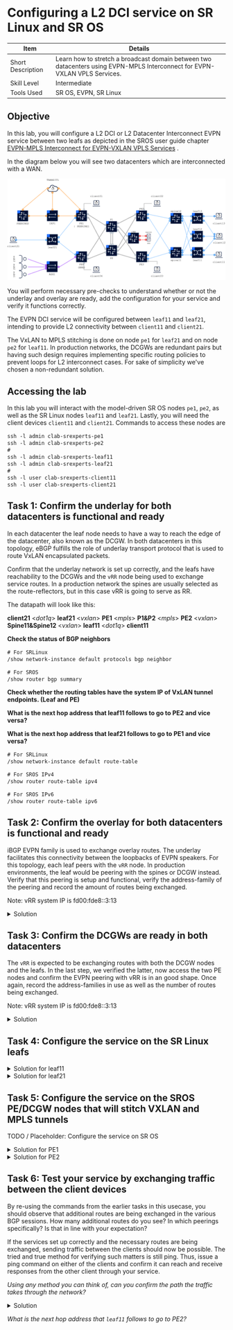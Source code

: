 # Configuring a L2 DCI service on SR Linux and SR OS

| Item | Details |
| --- | --- |
| Short Description | Learn how to stretch a broadcast domain between two datacenters using EVPN-MPLS Interconnect for EVPN-VXLAN VPLS Services. |
| Skill Level | Intermediate |
| Tools Used | SR OS, EVPN, SR Linux |

## Objective

In this lab, you will configure a L2 DCI or L2 Datacenter Interconnect EVPN service between two leafs as depicted in the SROS user guide chapter [EVPN-MPLS Interconnect for EVPN-VXLAN VPLS Services](https://documentation.nokia.com/acg/24-7-2/books/layer-2-services-evpn-md/m1127-evpn-dci-md-cli.html#undefined) .

In the diagram below you will see two datacenters which are interconnected with a WAN. 

![topology](./topology.png)

You will perform necessary pre-checks to understand whether or not the underlay and overlay are ready, add the configuration for your service and verify it functions correctly.

The EVPN DCI service will be configured between `leaf11` and `leaf21`, intending to provide L2 connectivity between `client11` and `client21`.

The VxLAN to MPLS stitching is done on node `pe1` for `leaf21` and on node `pe2` for `leaf11`. In production networks, the DCGWs are redundant pairs but having such design requires implementing specific routing policies to prevent loops for L2 interconnect cases. For sake of simplicity we've chosen a non-redundant solution.


## Accessing the lab
In this lab you will interact with the model-driven SR OS nodes `pe1`, `pe2`, as well as  the SR Linux nodes `leaf11` and `leaf21`. Lastly, you will need the client devices `client11` and `client21`. Commands to access these nodes are
```
ssh -l admin clab-srexperts-pe1
ssh -l admin clab-srexperts-pe2
#
ssh -l admin clab-srexperts-leaf11
ssh -l admin clab-srexperts-leaf21
#
ssh -l user clab-srexperts-client11
ssh -l user clab-srexperts-client21
```

## Task 1: Confirm the underlay for both datacenters is functional and ready
In each datacenter the leaf node needs to have a way to reach the edge of the datacenter, also known as the DCGW. In both datacenters in this topology, eBGP fulfills the role of underlay transport protocol that is used to route VxLAN encapsulated packets.

Confirm that the underlay network is set up correctly, and the leafs have reachability to the DCGWs and the `vRR` node being used to exchange service routes. In a production network the spines are usually selected as the route-reflectors, but in this case vRR is going to serve as RR.

The datapath will look like this:

**client21** <*dot1q*> **leaf21** <*vxlan*> **PE1** <*mpls*> **P1&P2** <*mpls*> **PE2** <*vxlan*> **Spine11&Spine12** <*vxlan*> **leaf11** <*dot1q*> **client11**



**Check the status of BGP neighbors**

```
# For SRLinux
/show network-instance default protocols bgp neighbor
```

```
# For SROS
/show router bgp summary
```
**Check whether the routing tables have the system IP of VxLAN tunnel endpoints. (Leaf and PE)**

**What is the next hop address that leaf11 follows to go to PE2 and vice versa?**

**What is the next hop address that leaf21 follows to go to PE1 and vice versa?**

```
# For SRLinux
/show network-instance default route-table
```

```
# For SROS IPv4
/show router route-table ipv4
```
```
# For SROS IPv6
/show router route-table ipv6
```

## Task 2: Confirm the overlay for both datacenters is functional and ready
iBGP EVPN family is used to exchange overlay routes. The underlay facilitates this connectivity between the loopbacks of EVPN speakers. For this topology, each leaf peers with the `vRR` node. In production environments, the leaf would be peering with the spines or DCGW instead. Verify that this peering is setup and functional, verify the address-family of the peering and record the amount of routes being exchanged.

Note: vRR system IP is fd00:fde8::3:13

<details>
<summary>Solution</summary>

For SRLinux
```
show network-instance default protocols bgp neighbor
```

For SROS
```
show router bgp summary
```
</details>

## Task 3: Confirm the DCGWs are ready in both datacenters
The `vRR` is expected to be exchanging routes with both the DCGW nodes and the leafs. In the last step, we verified the latter, now access the two PE nodes and confirm the EVPN peering with vRR is in an good shape. Once again, record the address-families in use as well as the number of routes being exchanged.

Note: vRR system IP is fd00:fde8::3:13

<details>
<summary>Solution</summary>
```
show router bgp summary
```
</details>

## Task 4: Configure the service on the SR Linux leafs


<details>
<summary>Solution for leaf11</summary>

```
/ 
enter candidate

#Configure the client facing subinterface with vlan 1000
set / interface ethernet-1/1 subinterface 1000 type bridged
set / interface ethernet-1/1 subinterface 1000 vlan encap single-tagged vlan-id 1000

#Configure the vxlan tunnel
set / tunnel-interface vxlan0 vxlan-interface 1000 type bridged
set / tunnel-interface vxlan0 vxlan-interface 1000 ingress vni 1000

#Create the L2 EVPN instance and attach physical and vxlan interfaces
set / network-instance l2dci type mac-vrf
set / network-instance l2dci admin-state enable
set / network-instance l2dci interface ethernet-1/1.1000
set / network-instance l2dci vxlan-interface vxlan0.1000
set / network-instance l2dci protocols bgp-evpn bgp-instance 1 admin-state enable
set / network-instance l2dci protocols bgp-evpn bgp-instance 1 vxlan-interface vxlan0.1000
set / network-instance l2dci protocols bgp-evpn bgp-instance 1 evi 99
set / network-instance l2dci protocols bgp-vpn bgp-instance 1 route-target export-rt target:1:1000
set / network-instance l2dci protocols bgp-vpn bgp-instance 1 route-target import-rt target:1:1000

commit now
```

</details>

<details>
<summary>Solution for leaf21</summary>

```
/ 
enter candidate

#Configure the client facing subinterface with vlan 1000
set / interface ethernet-1/1 subinterface 1000 type bridged
set / interface ethernet-1/1 subinterface 1000 vlan encap single-tagged vlan-id 1000

#Configure the vxlan tunnel
set / tunnel-interface vxlan0 vxlan-interface 2000 type bridged
set / tunnel-interface vxlan0 vxlan-interface 2000 ingress vni 2000

#Create the L2 EVPN instance and attach physical and vxlan interfaces
set / network-instance l2dci type mac-vrf
set / network-instance l2dci admin-state enable
set / network-instance l2dci interface ethernet-1/1.1000
set / network-instance l2dci vxlan-interface vxlan0.2000
set / network-instance l2dci protocols bgp-evpn bgp-instance 1 admin-state enable
set / network-instance l2dci protocols bgp-evpn bgp-instance 1 vxlan-interface vxlan0.2000
set / network-instance l2dci protocols bgp-evpn bgp-instance 1 evi 99
set / network-instance l2dci protocols bgp-vpn bgp-instance 1 route-target export-rt target:2:1000
set / network-instance l2dci protocols bgp-vpn bgp-instance 1 route-target import-rt target:2:1000

commit now
```

</details>

## Task 5: Configure the service on the SROS PE/DCGW nodes that will stitch VXLAN and MPLS tunnels
TODO / Placeholder: Configure the service on SR OS

<details>
<summary>Solution for PE1</summary>

```
exit all
configure global

#Create the service that will stitch VxLAN to MPLS
/configure service vpls "l2dci" admin-state enable
/configure service vpls "l2dci" service-id 99
/configure service vpls "l2dci" customer "1"

#Attach the VxLAN interface
/configure service vpls "l2dci" vxlan instance 1 vni 2000

# First instance of BGP will serve to the VXLAN domain hence RT has to match the RT set on the Leaf
/configure service vpls "l2dci" bgp 1 route-distinguisher auto-rd
/configure service vpls "l2dci" bgp 1 route-target export "target:2:1000"
/configure service vpls "l2dci" bgp 1 route-target import "target:2:1000"

# Second instance of BGP will serve to the MPLS domain, hence RT has to match the RT of the remote DCGW.
/configure service vpls "l2dci" bgp 2 route-distinguisher auto-rd
/configure service vpls "l2dci" bgp 2 route-target export "target:99:99"
/configure service vpls "l2dci" bgp 2 route-target import "target:99:99"

/configure service vpls "l2dci" bgp-evpn evi 99

# Tunnel binding for VXLAN domain
/configure service vpls "l2dci" bgp-evpn vxlan 1 admin-state enable
/configure service vpls "l2dci" bgp-evpn vxlan 1 vxlan-instance 1

# Tunnel binding for MPLS domain
/configure service vpls "l2dci" bgp-evpn mpls 2 admin-state enable
/configure service vpls "l2dci" bgp-evpn mpls 2 auto-bind-tunnel resolution any

commit

```

</details>


<details>
<summary>Solution for PE2</summary>

```
exit all
configure global

#Create the service that will stitch VxLAN to MPLS
/configure service vpls "l2dci" admin-state enable
/configure service vpls "l2dci" service-id 99
/configure service vpls "l2dci" customer "1"

#Attach the VxLAN interface
/configure service vpls "l2dci" vxlan instance 1 vni 1000

# First instance of BGP will serve to the VXLAN domain hence RT has to match the RT set on the Leaf
/configure service vpls "l2dci" bgp 1 route-distinguisher auto-rd
/configure service vpls "l2dci" bgp 1 route-target export "target:1:1000"
/configure service vpls "l2dci" bgp 1 route-target import "target:1:1000"

# Second instance of BGP will serve to the MPLS domain, hence RT has to match the RT of the remote DCGW.
/configure service vpls "l2dci" bgp 2 route-distinguisher auto-rd
/configure service vpls "l2dci" bgp 2 route-target export "target:99:99"
/configure service vpls "l2dci" bgp 2 route-target import "target:99:99"

/configure service vpls "l2dci" bgp-evpn evi 99

# Tunnel binding for VXLAN domain
/configure service vpls "l2dci" bgp-evpn vxlan 1 admin-state enable
/configure service vpls "l2dci" bgp-evpn vxlan 1 vxlan-instance 1

# Tunnel binding for MPLS domain
/configure service vpls "l2dci" bgp-evpn mpls 2 admin-state enable
/configure service vpls "l2dci" bgp-evpn mpls 2 auto-bind-tunnel resolution any

commit
```

</details>


## Task 6: Test your service by exchanging traffic between the client devices
By re-using the commands from the earlier tasks in this usecase, you should observe that additional routes are being exchanged in the various BGP sessions. How many additional routes do you see? In which peerings specifically? Is that in line with your expectation?

If the services set up correctly and the necessary routes are being exchanged, sending traffic between the clients should now be possible. The tried and true method for verifying such matters is still ping. Thus, issue a ping command on either of the clients and confirm it can reach and receive responses from the other client through your service.

*Using any method you can think of, can you confirm the path the traffic takes through the network?*

<details>
<summary>Solution</summary>

```
for SRLinux
/show network-instance default protocols bgp neighbor
for SROS
/show router bgp summary

for SRLinux
/show network-instance default route-table
for SROS
/show router route-table ipv4
/show router route-table ipv6
```
</details>

*What is the next hop address that `leaf11` follows to go to PE2?*


